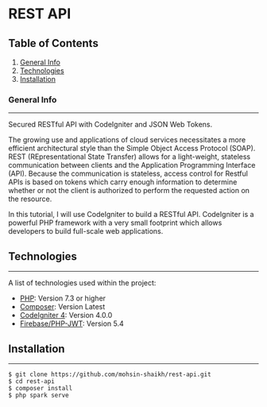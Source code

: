 # REST API


## Table of Contents
1. [General Info](#general-info)
2. [Technologies](#technologies)
3. [Installation](#installation)
<!-- 4. [Collaboration](#collaboration) -->
<!-- 5. [FAQs](#faqs) -->


### General Info
***
Secured RESTful API with CodeIgniter and JSON Web Tokens.

The growing use and applications of cloud services necessitates a more efficient architectural style than the Simple Object Access Protocol (SOAP). REST (REpresentational State Transfer) allows for a light-weight, stateless communication between clients and the Application Programming Interface (API). Because the communication is stateless, access control for Restful APIs is based on tokens which carry enough information to determine whether or not the client is authorized to perform the requested action on the resource.

In this tutorial, I will use CodeIgniter to build a RESTful API. CodeIgniter is a powerful PHP framework with a very small footprint which allows developers to build full-scale web applications.

<!-- ### Screenshot -->
<!-- ![Image text](https://www.united-internet.de/fileadmin/user_upload/Brands/Downloads/Logo_IONOS_by.jpg) -->


## Technologies
***
A list of technologies used within the project:
* [PHP](https://php.net): Version 7.3 or higher  
* [Composer](https://getcomposer.org): Version Latest 
* [CodeIgniter 4](https://codeigniter.com): Version 4.0.0 
* [Firebase/PHP-JWT](https://example.com): Version 5.4


## Installation
***
<!-- A little intro about the installation.  -->
```
$ git clone https://github.com/mohsin-shaikh/rest-api.git
$ cd rest-api
$ composer install
$ php spark serve
```
<!-- Side information: To use the application in a special environment use ```lorem ipsum``` to start -->

<!-- ## Collaboration
***
Give instructions on how to collaborate with your project.
> Maybe you want to write a quote in this part. 
> Should it encompass several lines?
> This is how you do it. -->

<!-- ## FAQs
***
A list of frequently asked questions
1. **This is a question in bold**

Answer to the first question with _italic words_. 

2. __Second question in bold__ 

To answer this question, we use an unordered list:
* First point
* Second Point
* Third point

3. **Third question in bold**

Answer to the third question with *italic words*.

4. **Fourth question in bold**

| Headline 1 in the tablehead | Headline 2 in the tablehead | Headline 3 in the tablehead |
|:--------------|:-------------:|--------------:|
| text-align left | text-align center | text-align right | -->
